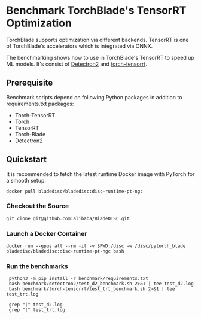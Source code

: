 # Benchmark TorchBlade's TensorRT Optimization

TorchBlade supports optimization via different backends. TensorRT is one of
TorchBlade's accelerators which is integrated via ONNX.

The benchmarking shows how to use in TorchBlade's TensorRT to speed up ML
models. It's consist of [Detectron2](./detectron2/) and
[torch-tensorrt](./torch-tensorrt/).

## Prerequisite

Benchmark scripts depend on following Python packages in addition to
requirements.txt packages:

- Torch-TensorRT
- Torch
- TensorRT
- Torch-Blade
- Detectron2

## Quickstart

It is recommended to fetch the latest runtime Docker image with PyTorch for a
smooth setup:

```shell
docker pull bladedisc/bladedisc:disc-runtime-pt-ngc
```

### Checkout the Source

```shell
git clone git@github.com:alibaba/BladeDISC.git
```

### Launch a Docker Container

```shell
docker run --gpus all --rm -it -v $PWD:/disc -w /disc/pytorch_blade bladedisc/bladedisc:disc-runtime-pt-ngc bash
```

### Run the benchmarks

```shell
 python3 -m pip install -r benchmark/requirements.txt
 bash benchmark/detectron2/test_d2_benchmark.sh 2>&1 | tee test_d2.log
 bash benchmark/torch-tensorrt/test_trt_benchmark.sh 2>&1 | tee test_trt.log

 grep "|" test_d2.log
 grep "|" test_trt.log
```
